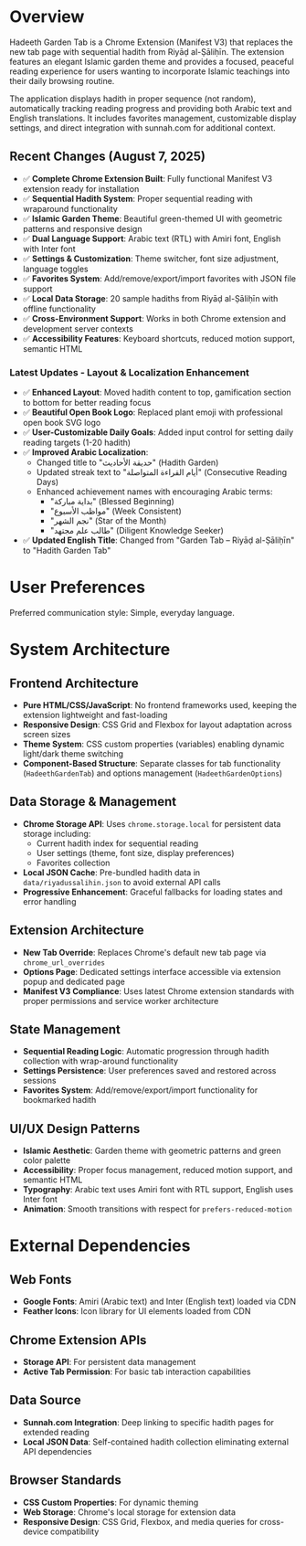 # Overview

Hadeeth Garden Tab is a Chrome Extension (Manifest V3) that replaces the new tab page with sequential hadith from Riyāḍ al-Ṣāliḥīn. The extension features an elegant Islamic garden theme and provides a focused, peaceful reading experience for users wanting to incorporate Islamic teachings into their daily browsing routine.

The application displays hadith in proper sequence (not random), automatically tracking reading progress and providing both Arabic text and English translations. It includes favorites management, customizable display settings, and direct integration with sunnah.com for additional context.

## Recent Changes (August 7, 2025)
- ✅ **Complete Chrome Extension Built**: Fully functional Manifest V3 extension ready for installation
- ✅ **Sequential Hadith System**: Proper sequential reading with wraparound functionality  
- ✅ **Islamic Garden Theme**: Beautiful green-themed UI with geometric patterns and responsive design
- ✅ **Dual Language Support**: Arabic text (RTL) with Amiri font, English with Inter font
- ✅ **Settings & Customization**: Theme switcher, font size adjustment, language toggles
- ✅ **Favorites System**: Add/remove/export/import favorites with JSON file support
- ✅ **Local Data Storage**: 20 sample hadiths from Riyāḍ al-Ṣāliḥīn with offline functionality
- ✅ **Cross-Environment Support**: Works in both Chrome extension and development server contexts
- ✅ **Accessibility Features**: Keyboard shortcuts, reduced motion support, semantic HTML

### Latest Updates - Layout & Localization Enhancement
- ✅ **Enhanced Layout**: Moved hadith content to top, gamification section to bottom for better reading focus
- ✅ **Beautiful Open Book Logo**: Replaced plant emoji with professional open book SVG logo
- ✅ **User-Customizable Daily Goals**: Added input control for setting daily reading targets (1-20 hadith)
- ✅ **Improved Arabic Localization**: 
  - Changed title to "حديقة الأحاديث" (Hadith Garden)
  - Updated streak text to "أيام القراءة المتواصلة" (Consecutive Reading Days)
  - Enhanced achievement names with encouraging Arabic terms:
    * "بداية مباركة" (Blessed Beginning)
    * "مواظب الأسبوع" (Week Consistent)
    * "نجم الشهر" (Star of the Month)
    * "طالب علم مجتهد" (Diligent Knowledge Seeker)
- ✅ **Updated English Title**: Changed from "Garden Tab – Riyāḍ al-Ṣāliḥīn" to "Hadith Garden Tab"

# User Preferences

Preferred communication style: Simple, everyday language.

# System Architecture

## Frontend Architecture
- **Pure HTML/CSS/JavaScript**: No frontend frameworks used, keeping the extension lightweight and fast-loading
- **Responsive Design**: CSS Grid and Flexbox for layout adaptation across screen sizes
- **Theme System**: CSS custom properties (variables) enabling dynamic light/dark theme switching
- **Component-Based Structure**: Separate classes for tab functionality (`HadeethGardenTab`) and options management (`HadeethGardenOptions`)

## Data Storage & Management
- **Chrome Storage API**: Uses `chrome.storage.local` for persistent data storage including:
  - Current hadith index for sequential reading
  - User settings (theme, font size, display preferences)
  - Favorites collection
- **Local JSON Cache**: Pre-bundled hadith data in `data/riyadussalihin.json` to avoid external API calls
- **Progressive Enhancement**: Graceful fallbacks for loading states and error handling

## Extension Architecture
- **New Tab Override**: Replaces Chrome's default new tab page via `chrome_url_overrides`
- **Options Page**: Dedicated settings interface accessible via extension popup and dedicated page
- **Manifest V3 Compliance**: Uses latest Chrome extension standards with proper permissions and service worker architecture

## State Management
- **Sequential Reading Logic**: Automatic progression through hadith collection with wrap-around functionality
- **Settings Persistence**: User preferences saved and restored across sessions
- **Favorites System**: Add/remove/export/import functionality for bookmarked hadith

## UI/UX Design Patterns
- **Islamic Aesthetic**: Garden theme with geometric patterns and green color palette
- **Accessibility**: Proper focus management, reduced motion support, and semantic HTML
- **Typography**: Arabic text uses Amiri font with RTL support, English uses Inter font
- **Animation**: Smooth transitions with respect for `prefers-reduced-motion`

# External Dependencies

## Web Fonts
- **Google Fonts**: Amiri (Arabic text) and Inter (English text) loaded via CDN
- **Feather Icons**: Icon library for UI elements loaded from CDN

## Chrome Extension APIs
- **Storage API**: For persistent data management
- **Active Tab Permission**: For basic tab interaction capabilities

## Data Source
- **Sunnah.com Integration**: Deep linking to specific hadith pages for extended reading
- **Local JSON Data**: Self-contained hadith collection eliminating external API dependencies

## Browser Standards
- **CSS Custom Properties**: For dynamic theming
- **Web Storage**: Chrome's local storage for extension data
- **Responsive Design**: CSS Grid, Flexbox, and media queries for cross-device compatibility